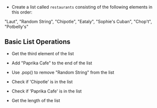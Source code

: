 - Create a list called `restaurants` consisting of the following elements in this order:

"Laut", "Random String", "Chipotle", "Eataly", "Sophie's Cuban", "Chop't", "Potbelly's"

## Basic List Operations

- Get the third element of the list

- Add "Paprika Cafe" to the end of the list

- Use .pop() to remove "Random String" from the list

- Check if 'Chipotle' is in the list

- Check if 'Paprika Cafe' is in the list

- Get the length of the list
